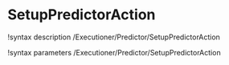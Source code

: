 <!-- MOOSE Documentation Stub: Remove this when content is added. -->

# SetupPredictorAction

!syntax description /Executioner/Predictor/SetupPredictorAction

!syntax parameters /Executioner/Predictor/SetupPredictorAction
